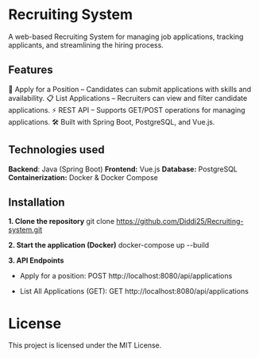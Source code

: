# Recruiting System

A web-based Recruiting System for managing job applications, tracking applicants, and streamlining the hiring process.

## Features
📝 Apply for a Position – Candidates can submit applications with skills and availability.
📋 List Applications – Recruiters can view and filter candidate applications.
⚡ REST API – Supports GET/POST operations for managing applications.
🛠 Built with Spring Boot, PostgreSQL, and Vue.js.

## Technologies used
**Backend**: Java (Spring Boot)
**Frontend:**  Vue.js
**Database:** PostgreSQL
**Containerization:** Docker & Docker Compose

## Installation
**1. Clone the repository**
git clone https://github.com/Diddi25/Recruiting-system.git

**2. Start the application (Docker)**
docker-compose up --build

**3. API Endpoints**
* Apply for a position:
POST http://localhost:8080/api/applications

* List All Applications (GET):
GET http://localhost:8080/api/applications

# License
This project is licensed under the MIT License.
